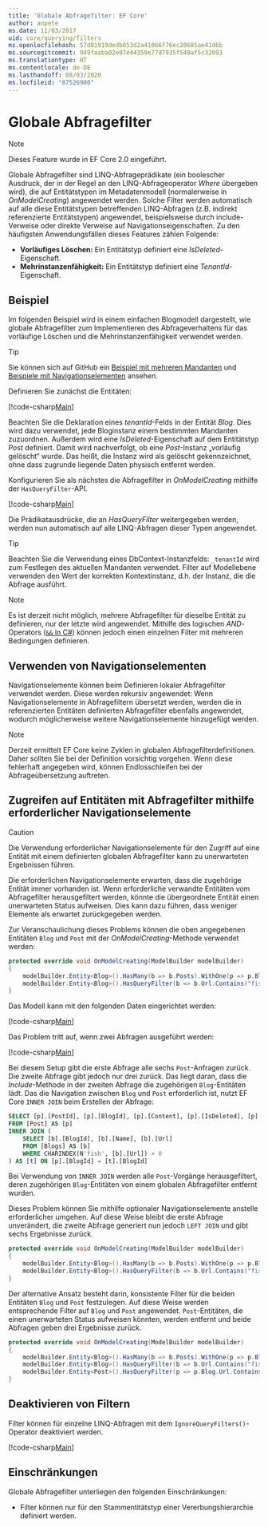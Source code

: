 ```yaml
---
title: 'Globale Abfragefilter: EF Core'
author: anpete
ms.date: 11/03/2017
uid: core/querying/filters
ms.openlocfilehash: 57d81919dedb853d2a41066f76ec20685ae41d6b
ms.sourcegitcommit: 949faaba02e07e44359e77d7935f540af5c32093
ms.translationtype: HT
ms.contentlocale: de-DE
ms.lasthandoff: 08/03/2020
ms.locfileid: "87526900"
---
```

# <a name="global-query-filters"></a>Globale Abfragefilter

> [!NOTE]
> Dieses Feature wurde in EF Core 2.0 eingeführt.

Globale Abfragefilter sind LINQ-Abfrageprädikate (ein boolescher Ausdruck, der in der Regel an den LINQ-Abfrageoperator *Where* übergeben wird), die auf Entitätstypen im Metadatenmodell (normalerweise in *OnModelCreating*) angewendet werden. Solche Filter werden automatisch auf alle diese Entitätstypen betreffenden LINQ-Abfragen (z.B. indirekt referenzierte Entitätstypen) angewendet, beispielsweise durch include-Verweise oder direkte Verweise auf Navigationseigenschaften. Zu den häufigsten Anwendungsfällen dieses Features zählen Folgende:

* **Vorläufiges Löschen:** Ein Entitätstyp definiert eine *IsDeleted*-Eigenschaft.
* **Mehrinstanzenfähigkeit:** Ein Entitätstyp definiert eine *TenantId*-Eigenschaft.

## <a name="example"></a>Beispiel

Im folgenden Beispiel wird in einem einfachen Blogmodell dargestellt, wie globale Abfragefilter zum Implementieren des Abfrageverhaltens für das vorläufige Löschen und die Mehrinstanzenfähigkeit verwendet werden.

> [!TIP]
> Sie können sich auf GitHub ein [Beispiel mit mehreren Mandanten](https://github.com/dotnet/EntityFramework.Docs/tree/master/samples/core/QueryFilters) und [Beispiele mit Navigationselementen](https://github.com/dotnet/EntityFramework.Docs/tree/master/samples/core/QueryFiltersNavigations) ansehen. 

Definieren Sie zunächst die Entitäten:

[!code-csharp[Main](../../../samples/core/QueryFilters/Program.cs#Entities)]

Beachten Sie die Deklaration eines _tenantId_-Felds in der Entität _Blog_. Dies wird dazu verwendet, jede Bloginstanz einem bestimmten Mandanten zuzuordnen. Außerdem wird eine _IsDeleted_-Eigenschaft auf dem Entitätstyp _Post_ definiert. Damit wird nachverfolgt, ob eine _Post_-Instanz „vorläufig gelöscht“ wurde. Das heißt, die Instanz wird als gelöscht gekennzeichnet, ohne dass zugrunde liegende Daten physisch entfernt werden.

Konfigurieren Sie als nächstes die Abfragefilter in _OnModelCreating_ mithilfe der `HasQueryFilter`-API.

[!code-csharp[Main](../../../samples/core/QueryFilters/Program.cs#Configuration)]

Die Prädikatausdrücke, die an _HasQueryFilter_ weitergegeben werden, werden nun automatisch auf alle LINQ-Abfragen dieser Typen angewendet.

> [!TIP]
> Beachten Sie die Verwendung eines DbContext-Instanzfelds: `_tenantId` wird zum Festlegen des aktuellen Mandanten verwendet. Filter auf Modellebene verwenden den Wert der korrekten Kontextinstanz, d.h. der Instanz, die die Abfrage ausführt.

> [!NOTE]
> Es ist derzeit nicht möglich, mehrere Abfragefilter für dieselbe Entität zu definieren, nur der letzte wird angewendet. Mithilfe des logischen _AND_-Operators ([`&&` in C#](/dotnet/csharp/language-reference/operators/boolean-logical-operators#conditional-logical-and-operator-)) können jedoch einen einzelnen Filter mit mehreren Bedingungen definieren.

## <a name="use-of-navigations"></a>Verwenden von Navigationselementen

Navigationselemente können beim Definieren lokaler Abfragefilter verwendet werden. Diese werden rekursiv angewendet: Wenn Navigationselemente in Abfragefiltern übersetzt werden, werden die in referenzierten Entitäten definierten Abfragefilter ebenfalls angewendet, wodurch möglicherweise weitere Navigationselemente hinzugefügt werden.

> [!NOTE]
> Derzeit ermittelt EF Core keine Zyklen in globalen Abfragefilterdefinitionen. Daher sollten Sie bei der Definition vorsichtig vorgehen. Wenn diese fehlerhaft angegeben wird, können Endlosschleifen bei der Abfrageübersetzung auftreten.

## <a name="accessing-entity-with-query-filter-using-required-navigation"></a>Zugreifen auf Entitäten mit Abfragefilter mithilfe erforderlicher Navigationselemente

> [!CAUTION]
> Die Verwendung erforderlicher Navigationselemente für den Zugriff auf eine Entität mit einem definierten globalen Abfragefilter kann zu unerwarteten Ergebnissen führen. 

Die erforderlichen Navigationselemente erwarten, dass die zugehörige Entität immer vorhanden ist. Wenn erforderliche verwandte Entitäten vom Abfragefilter herausgefiltert werden, könnte die übergeordnete Entität einen unerwarteten Status aufweisen. Dies kann dazu führen, dass weniger Elemente als erwartet zurückgegeben werden. 

Zur Veranschaulichung dieses Problems können die oben angegebenen Entitäten `Blog` und `Post` mit der _OnModelCreating_-Methode verwendet werden:

```csharp
protected override void OnModelCreating(ModelBuilder modelBuilder)
{
    modelBuilder.Entity<Blog>().HasMany(b => b.Posts).WithOne(p => p.Blog).IsRequired();
    modelBuilder.Entity<Blog>().HasQueryFilter(b => b.Url.Contains("fish"));
}
```

Das Modell kann mit den folgenden Daten eingerichtet werden:

[!code-csharp[Main](../../../samples/core/QueryFiltersNavigations/Program.cs#SeedData)]

Das Problem tritt auf, wenn zwei Abfragen ausgeführt werden:

[!code-csharp[Main](../../../samples/core/QueryFiltersNavigations/Program.cs#Queries)]

Bei diesem Setup gibt die erste Abfrage alle sechs `Post`-Anfragen zurück. Die zweite Abfrage gibt jedoch nur drei zurück. Das liegt daran, dass die _Include_-Methode in der zweiten Abfrage die zugehörigen `Blog`-Entitäten lädt. Das die Navigation zwischen `Blog` und `Post` erforderlich ist, nutzt EF Core `INNER JOIN` beim Erstellen der Abfrage:

```SQL
SELECT [p].[PostId], [p].[BlogId], [p].[Content], [p].[IsDeleted], [p].[Title], [t].[BlogId], [t].[Name], [t].[Url]
FROM [Post] AS [p]
INNER JOIN (
    SELECT [b].[BlogId], [b].[Name], [b].[Url]
    FROM [Blogs] AS [b]
    WHERE CHARINDEX(N'fish', [b].[Url]) > 0
) AS [t] ON [p].[BlogId] = [t].[BlogId]
```

Bei Verwendung von `INNER JOIN` werden alle `Post`-Vorgänge herausgefiltert, deren zugehörigen `Blog`-Entitäten von einem globalen Abfragefilter entfernt wurden. 

Dieses Problem können Sie mithilfe optionaler Navigationselemente anstelle erforderlicher umgehen. Auf diese Weise bleibt die erste Abfrage unverändert, die zweite Abfrage generiert nun jedoch `LEFT JOIN` und gibt sechs Ergebnisse zurück.

```csharp
protected override void OnModelCreating(ModelBuilder modelBuilder)
{
    modelBuilder.Entity<Blog>().HasMany(b => b.Posts).WithOne(p => p.Blog).IsRequired(false);
    modelBuilder.Entity<Blog>().HasQueryFilter(b => b.Url.Contains("fish"));
}
```

Der alternative Ansatz besteht darin, konsistente Filter für die beiden Entitäten `Blog` und `Post` festzulegen.
Auf diese Weise werden entsprechende Filter auf `Blog` und `Post` angewendet. `Post`-Entitäten, die einen unerwarteten Status aufweisen könnten, werden entfernt und beide Abfragen geben drei Ergebnisse zurück. 

```csharp
protected override void OnModelCreating(ModelBuilder modelBuilder)
{
    modelBuilder.Entity<Blog>().HasMany(b => b.Posts).WithOne(p => p.Blog).IsRequired();
    modelBuilder.Entity<Blog>().HasQueryFilter(b => b.Url.Contains("fish"));
    modelBuilder.Entity<Post>().HasQueryFilter(p => p.Blog.Url.Contains("fish"));
}
```

## <a name="disabling-filters"></a>Deaktivieren von Filtern

Filter können für einzelne LINQ-Abfragen mit dem `IgnoreQueryFilters()`-Operator deaktiviert werden.

[!code-csharp[Main](../../../samples/core/QueryFilters/Program.cs#IgnoreFilters)]

## <a name="limitations"></a>Einschränkungen

Globale Abfragefilter unterliegen den folgenden Einschränkungen:

* Filter können nur für den Stammentitätstyp einer Vererbungshierarchie definiert werden.
